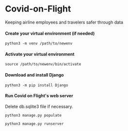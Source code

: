 # Covid-on-Flight

Keeping airline employees and travelers safer through data

#### Create your virtual environment (if needed)

`python3 -m venv /path/to/newenv`

#### Activate your virtual environment

`source /path/to/newenv/bin/activate`

#### Download and install Django

`python3 -m pip install Django`

#### Run Covid on Flight's web server

Delete db.sqlite3 file if necessary.

`python3 manage.py populate`

`python3 manage.py runserver`
